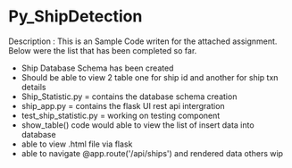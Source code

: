 # Py_ShipDetection
Description : 
This is an Sample Code writen for the attached assignment. Below were the list that has been completed so far. 

- Ship Database Schema has been created 
- Should be able to view 2 table one for ship id and another for ship txn details
- Ship_Statistic.py = contains the database schema creation 
- ship_app.py = contains the flask UI rest api intergration 
- test_ship_statistic.py = working on testing component 
- show_table() code would able to view the list of insert data into database
- able to view .html file via flask
- able to navigate @app.route('/api/ships') and rendered data 
others wip 
